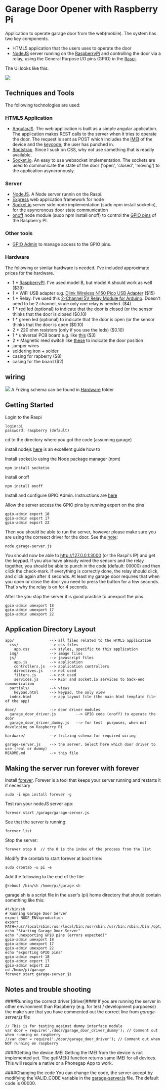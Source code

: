 # Garage Door Opener with Raspberry Pi

Application to operate garage door from the web(mobile). The system has two key components.

- HTML5 application that the users uses to operate the door
- [NodeJS](http://nodejs.org) server running on the [RaspberryPi](http://en.wikipedia.org/wiki/Raspberry_Pi) and controlling the door via a relay, using the General Purpose I/O pins (GPIO) in the [Raspi](http://en.wikipedia.org/wiki/Raspberry_Pi).

The UI looks like this:

![](./garage.PNG)
 
## Techniques and Tools
The following technologies are used:

### HTML5 Application
- [AngularJS](https://angularjs.org/). The web application is built as a simple angular application. The application makes REST calls to the server when it tries to operate the door. The request is sent as POST which includes the [IMEI](http://en.wikipedia.org/wiki/International_Mobile_Station_Equipment_Identity) of the device and the [keycode](), the user has punched in.
- [Bootstrap](http://getbootstrap.com/). Since I suck on CSS, why not use something that is readily available.
- [Socket.io](http://socket.io/). An easy to use websocket implementation. The sockets are used to communicate the state of the door ('open', 'closed', 'moving') to the application asyncronously.

### Server
- [NodeJS](http://nodejs.org). A Node server runnin on the Raspi.
- [Express](http://expressjs.com) web application framework for node
- [Socket.io](http://socket.io/) server side node implementation (sudo npm install socketio), for the asyncronous door state communication 
- [onoff](https://github.com/fivdi/onoff) node module (sudo npm install onoff) to control the [GPIO pins](http://www.hobbytronics.co.uk/raspberry-pi-gpio-pinout) of the Raspberry PI.

### Other tools
- [GPIO Admin](https://github.com/quick2wire/quick2wire-gpio-admin) to manage access  to the GPIO pins.

### Hardware
The following or similar hardware is needed. I've included approximate prices for the hardware.

- 1 * [RaspberryPI](http://www.adafruit.com/products/998). I've used model B, but model A should work as well ($39)
- 1 * WiFi USB adapter e.g. [Dlink Wireless N150 Pico USB Adapter](http://www.dlink.com/us/en/home-solutions/connect/adapters/dwa-121-wireless-n-150-pico-usb-adapter) ($15)
- 1 * Relay. I've used this [2-Channel 5V Relay Module for Arduino](http://www.sainsmart.com/arduino-pro-mini.html). Doesn't need to be 2 channel, since only one relay is needed. ($4)
- 1 * red led (optional) to indicate that the door is closed (or the sensor thinks that the door is closed ($0.10)
- 1 * green led (optional) to indicate that the door is open (or the sensor thinks that the door is open ($0.10)
- 2 * 220 ohm resistors (only if you use the leds) ($0.10)
- 1 * universal PCB board e.g. like [this](http://hobbycomponents.com/index.php/prot/prot-pcb/diy-pcb-universal-prototyping-board-5x7cm.html) ($3)
- 2 * Magnetic reed switch like [these](http://www.ebay.com/itm/331082143118) to indicate the door position
- jumper wires
- soldering iron + solder
- casing for rapberry ($8)
- casing for the board ($2)  
 

## wiring

![](./garage-door-schema.png)
A Frizing schema can be found in [Hardware](./hardware) folder


## Getting Started
Login to the Raspi

	login:pi
	password: raspberry (default)

cd to the directory where you got the code (assuming garage)

install nodejs [here](http://joshondesign.com/2013/10/23/noderpi) is an excellent guide how to

Install socket.io using the Node package manager (npm)  

	npm install socketio 

Install onoff  

	npm install onoff 

Install and configure GPIO Admin. Instructions are [here](https://github.com/quick2wire/quick2wire-gpio-admin#installation)
	
Allow the server access the GPIO pins by running export on the pins

	gpio-admin export 18
	gpio-admin export 17
	gpio-admin export 22
	
Then you should be able to run the server, however please make sure you are using the correect driver for the door. See the [note](#driver):

	node garage-server.js 

You should now be able to http://127.0.0.1:3000 (or the Raspi's IP) and get the keypad. If you also have already wired the sensors and the relay together, you should be able to punch in the code (default: 00000) and then click the check-mark. If everything is correctly done, the relay should click, and click again after 4 seconds. At least my garage door requires that when you open or close the door you need to press the button for a few seconds. That's why the relay is on for 4 seconds.


After the you stop the server it is good practise to unexport the pins

	gpio-admin unexport 18
	gpio-admin unexport 17
	gpio-admin unexport 22


## Application Directory Layout

    app/                --> all files related to the HTML5 application
      css/              --> css files
        app.css         --> styles, specific to this application
      img/              --> image files
      js/               --> javascript files
        app.js          --> application
        controllers.js  --> application controllers
        directives.js   --> not used
        filters.js      --> not used
        services.js     --> REST and socket.io services to back-end communication 
      partials/         --> views
        keypad.html     --> keypad, the only view 
      index.html        --> app layout file (the main html template file of the app)
	
	door/               --> door driver modules
	  garage_door_driver.js  		--> GPIO code (onoff) to operate the door
	  garage_door_driver_dummy.js  	--> for test  purposes, when not developing on Raspberry Pi

	hardware/			--> fritzing schema for required wiring

	garage-server.js	--> the server. Select here which door driver to use (real or dummy)
	README.md			--> this file

## Making the server run forever with forever
Install [forever](https://github.com/nodejitsu/forever). Forever is a tool that keeps your server running and restarts it if necessary

	sudo -i npm install forever -g

Test run your nodeJS server app:

	forever start /garage/garage-server.js

See that the server is running:

	forever list

Stop the server:

	forever stop 0  // the 0 is the index of the process from the list 


Modify the crontab to start forever at boot time:

	sudo crontab -u pi -e

Add the following to the end of the file:

	@reboot /bin/sh /home/pi/garage.sh

garage.sh is a script file in the user's (pi) home directory that should contain something like this:

	#!/bin/sh
	# Running Garage Door Server
	export NODE_ENV=production
	export PATH=/usr/local/sbin:/usr/local/bin:/usr/sbin:/usr/bin:/sbin:/bin:/opt/node/bin:$PATH
	echo "Starting Garage Door Server"
	echo "unexporting GPIO pins (errors expected)"
	gpio-admin unexport 18
	gpio-admin unexport 17
	gpio-admin unexport 22
	echo "exporting GPIO pins"
	gpio-admin export 18
	gpio-admin export 17
	gpio-admin export 22
	cd /home/pi/garage
	forever start garage-server.js


## Notes and trouble shooting
####Running the correct driver [driver]####
If you are running the server in other environment than Raspberry (e.g. for test / development purposess) the make sure that you have commented out the correct line from _garage-server.js_ file

	// This is for testing against dummy interface module
	var door = require('./door/garage_door_driver_dummy'); // Comment out when running on raspberry
	//var door = require('./door/garage_door_driver'); // Comment out when NOT running on raspberry

####Getting the device IMEI
Getting the IMEI from the device is not implemented yet. The getIMEI() function returns same IMEI for all devices. This will require a native or a Phonegap App to work.

####Changing the code
You can change the code, the server accept by modifying the VALID_CODE variable in the [garage-server.js](./garage-server.js) file. The default code is 00000.
